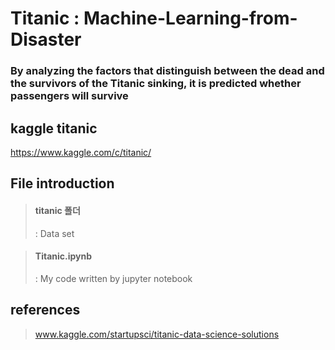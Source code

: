 # Titanic : Machine-Learning-from-Disaster

###  By analyzing the factors that distinguish between the dead and the survivors of the Titanic sinking, it is predicted whether passengers will survive

## kaggle titanic
https://www.kaggle.com/c/titanic/

## File introduction
> #### titanic 폴더
> : Data set

> #### Titanic.ipynb
> : My code written by jupyter notebook

## references
> www.kaggle.com/startupsci/titanic-data-science-solutions
